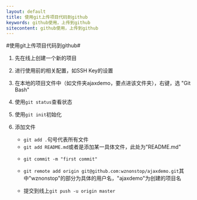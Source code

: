 ```yaml
---
layout: default
title: 使用git上传项目代码到github
keywords: github使用，上传到github
sitecontent: github使用，上传到github
---
```

#使用git上传项目代码到github#
1. 先在线上创建一个新的项目
2. 进行使用前的相关配置，如SSH Key的设置
3. 在本地的项目文件中（如文件夹ajaxdemo，要点进该文件夹），右键，选 "Git Bash"
4. 使用`git status`查看状态
5. 使用`git init`初始化
6. 添加文件
	<ul>
		<li><code>git add .</code>句号代表所有文件</li>
		<li><code>git add README.md</code>或者是添加某一具体文件，此处为"README.md"</li>
	
7. `git commit -m "first commit"`
8. `git remote add origin git@github.com:wznonstop/ajaxdemo.git`其中"wznonstop"的部分为具体的用户名，"ajaxdemo"为创建的项目名
9. 提交到线上`git push -u origin master`
